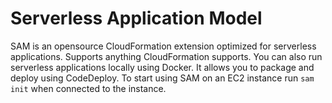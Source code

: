 # Serverless Application Model
SAM is an opensource CloudFormation extension optimized for serverless applications. Supports anything CloudFormation supports. You can also run serverless applications locally using Docker.
It allows you to package and deploy using CodeDeploy. To start using SAM on an EC2 instance run `sam init` when connected to the instance.